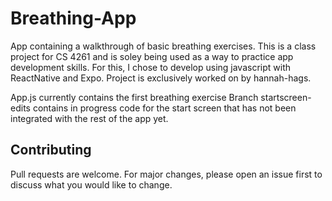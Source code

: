 # Breathing-App

App containing a walkthrough of basic breathing exercises. This is a class project for CS 4261 and is soley being used as a way to practice app development skills. For this, I chose to develop using javascript with ReactNative and Expo. Project is exclusively worked on by hannah-hags.

App.js currently contains the first breathing exercise 
Branch startscreen-edits contains in progress code for the start screen that has not been integrated with the rest of the app yet.

## Contributing

Pull requests are welcome. For major changes, please open an issue first
to discuss what you would like to change.

